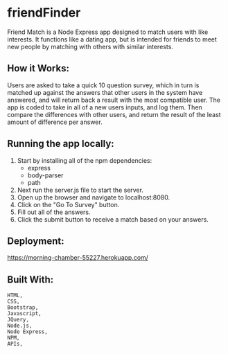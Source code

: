 # friendFinder
Friend Match is a Node Express app designed to match users with like interests. It functions like a dating app, but is intended for friends to meet new people by matching with others with similar interests. 

## How it Works:

Users are asked to take a quick 10 question survey, which in turn is matched up against the answers that other users in the system have answered, and will return back a result with the most compatible user. The app is coded to take in all of a new users inputs, and log them. Then compare the differences with other users, and return the result of the least amount of difference per answer. 


## Running the app locally:

1.  Start by installing all of the npm dependencies:
    - express
    - body-parser
    - path
2. Next run the server.js file to start the server.
3. Open up the browser and navigate to localhost:8080.
4. Click on the "Go To Survey" button.
5. Fill out all of the answers.
6. Click the submit button to receive a match based on your answers.


## Deployment:

https://morning-chamber-55227.herokuapp.com/


## Built With:
```
HTML,
CSS,
Bootstrap,
Javascript,
JQuery,
Node.js,
Node Express,
NPM,
APIs,
```
